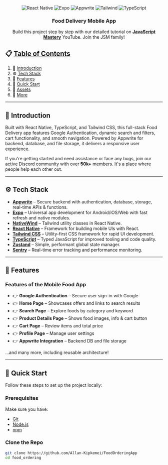<div align="center">
 

  <div>
    <img src="https://img.shields.io/badge/-React_Native-black?style=for-the-badge&logoColor=white&logo=react&color=61DAFB" alt="React Native" />
    <img src="https://img.shields.io/badge/-Expo-black?style=for-the-badge&logoColor=white&logo=expo&color=000020" alt="Expo" />
    <img src="https://img.shields.io/badge/-Appwrite-black?style=for-the-badge&logoColor=white&logo=appwrite&color=F02E65" alt="Appwrite" />
    <img src="https://img.shields.io/badge/-Tailwind-black?style=for-the-badge&logoColor=white&logo=tailwindcss&color=06B6D4" alt="Tailwind" />
    <img src="https://img.shields.io/badge/-TypeScript-black?style=for-the-badge&logoColor=white&logo=typescript&color=3178C6" alt="TypeScript" />
  </div>

  <h3 align="center">Food Delivery Mobile App</h3>

  <div align="center">
    Build this project step by step with our detailed tutorial on 
    <a href="https://www.youtube.com/@javascriptmastery/videos" target="_blank"><b>JavaScript Mastery</b></a> YouTube. 
    Join the JSM family!
  </div>
</div>

## 📋 [Table of Contents](#table)

1. 🤖 [Introduction](#introduction)  
2. ⚙️ [Tech Stack](#tech-stack)  
3. 🔋 [Features](#features)  
4. 🤸 [Quick Start](#quick-start)  
5. 🔗 [Assets](#links)  
6. 🚀 [More](#more)

---

## 🤖 Introduction

Built with React Native, TypeScript, and Tailwind CSS, this full-stack Food Delivery app features Google Authentication, dynamic search and filters, cart functionality, and smooth navigation. Powered by Appwrite for backend, database, and file storage, it delivers a responsive user experience.

If you're getting started and need assistance or face any bugs, join our active Discord community with over **50k+** members. It's a place where people help each other out.

---

## ⚙️ Tech Stack

- **[Appwrite](https://jsm.dev/rn-food-appwrite)** – Secure backend with authentication, database, storage, real-time APIs & functions.
- **[Expo](https://expo.dev/)** – Universal app development for Android/iOS/Web with fast refresh and native modules.
- **[NativeWind](https://www.nativewind.dev/)** – Tailwind utility classes in React Native.
- **[React Native](https://reactnative.dev/)** – Framework for building mobile UIs with React.
- **[Tailwind CSS](https://tailwindcss.com/)** – Utility-first CSS framework for rapid UI development.
- **[TypeScript](https://www.typescriptlang.org/)** – Typed JavaScript for improved tooling and code quality.
- **[Zustand](https://github.com/pmndrs/zustand)** – Simple, performant global state manager.
- **[Sentry](https://jsm.dev/rn-food-sentry)** – Real-time error tracking and performance monitoring.

---

## 🔋 Features

### Features of the Mobile Food App

- 👉 **Google Authentication** – Secure user sign-in with Google  
- 👉 **Home Page** – Showcases offers and links to search results  
- 👉 **Search Page** – Explore foods by category and keyword  
- 👉 **Product Details Page** – Shows food images, info & cart button  
- 👉 **Cart Page** – Review items and total price  
- 👉 **Profile Page** – Manage user settings  
- 👉 **Appwrite Integration** – Backend DB and file storage

…and many more, including reusable architecture!

---

## 🤸 Quick Start

Follow these steps to set up the project locally:

### Prerequisites

Make sure you have:

- [Git](https://git-scm.com/)  
- [Node.js](https://nodejs.org/en)  
- [npm](https://www.npmjs.com/)  `

### Clone the Repo

```bash
git clone https://github.com/Allan-Kipkemei/FoodOrderingApp
cd food_ordering
